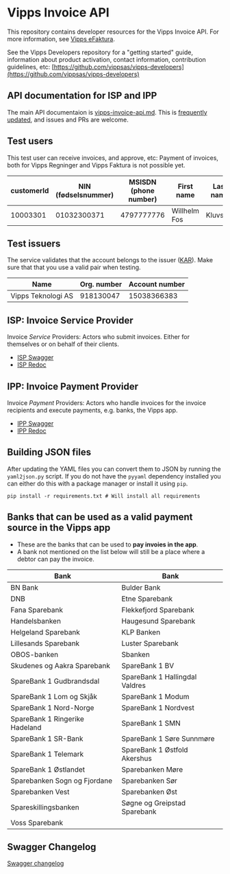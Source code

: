 # Vipps Invoice API

This repository contains developer resources for the Vipps Invoice API.
For more information, see [Vipps eFaktura](https://www.vipps.no/produkter-og-tjenester/bedrift/send-regninger/send-regninger/).

See the Vipps Developers repository for
a "getting started" guide,
information about product activation,
contact information,
contribution guidelines,
etc:
[https://github.com/vippsas/vipps-developers](https://github.com/vippsas/vipps-developers)  

## API documentation for ISP and IPP

The main API documentaion is [vipps-invoice-api.md](https://github.com/vippsas/vipps-invoice-api/blob/master/vipps-invoice-api.md). This is [frequently updated](https://github.com/vippsas/vipps-invoice-api/commits/master/vipps-invoice-api.md), and issues and PRs are welcome.

## Test users

This test user can receive invoices, and approve, etc:
Payment of invoices, both for Vipps Regninger and Vipps Faktura is not possible yet.

| customerId | NIN (fødselsnummer) | MSISDN (phone number) | First name | Last name | Owner |
| ---------- | ------------------- | --------------------- | ---------- | --------- | ----- |
| 10003301   | 01032300371         | 4797777776            | Willhelm Fos | Kluvstad | Common |

## Test issuers

The service validates that the account belongs to the issuer ([KAR](https://www.finansnorge.no/aktuelt/presentasjoner/bankenes-felles-konto--og-adresseregister-kar/)). Make sure that that you use a valid pair when testing.

| Name               | Org. number | Account number |
| ------------------ |------------ | -------------- |
| Vipps Teknologi AS | 918130047   | 15038366383    |

## ISP: Invoice Service Provider

Invoice _Service_ Providers: Actors who submit invoices. Either for themselves or on behalf of their clients.

* [ISP Swagger](https://vippsas.github.io/vipps-invoice-api/isp.html)
* [ISP Redoc](https://vippsas.github.io/vipps-invoice-api/redoc-isp.html)

## IPP: Invoice Payment Provider

Invoice _Payment_ Providers: Actors who handle invoices for the invoice recipients and execute payments, e.g. banks, the Vipps app.

* [IPP Swagger](https://vippsas.github.io/vipps-invoice-api/ipp.html)
* [IPP Redoc](https://vippsas.github.io/vipps-invoice-api/redoc-ipp.html)

## Building JSON files

After updating the YAML files you can convert them to JSON by running the `yaml2json.py` script.
If you do not have the `pyyaml` dependency installed you can either do this with a package manager or
install it using `pip`.

```pip install -r requirements.txt # Will install all requirements```

## Banks that can be used as a valid payment source in the Vipps app

* These are the banks that can be used to **pay invoies in the app**.
* A bank not mentioned on the list below will still be a place where a debtor can pay the invoice.

|Bank|Bank|
|---|---|
|BN Bank|Bulder Bank|
|DNB|Etne Sparebank|
|Fana Sparebank|Flekkefjord Sparebank|
|Handelsbanken|Haugesund Sparebank|
|Helgeland Sparebank|KLP Banken|
|Lillesands Sparebank|Luster Sparebank|
|OBOS-banken|Sbanken|
|Skudenes og Aakra Sparebank|SpareBank 1 BV|
|SpareBank 1 Gudbrandsdal|SpareBank 1 Hallingdal Valdres|
|SpareBank 1 Lom og Skjåk|SpareBank 1 Modum|
|SpareBank 1 Nord-Norge|SpareBank 1 Nordvest|
|SpareBank 1 Ringerike Hadeland|SpareBank 1 SMN|
|SpareBank 1 SR-Bank|SpareBank 1 Søre Sunnmøre|
|SpareBank 1 Telemark|SpareBank 1 Østfold Akershus|
|SpareBank 1 Østlandet|Sparebanken Møre|
|Sparebanken Sogn og Fjordane|Sparebanken Sør|
|Sparebanken Vest|Sparebanken Øst|
|Spareskillingsbanken|Søgne og Greipstad Sparebank|
|Voss Sparebank|

## Swagger Changelog

[Swagger changelog](SwaggerChangelog.md)